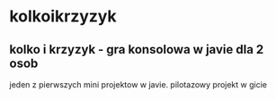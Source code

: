 # kolkoikrzyzyk
## kolko i krzyzyk - gra konsolowa w javie dla 2 osob

jeden z pierwszych mini projektow w javie.
pilotazowy projekt w gicie
